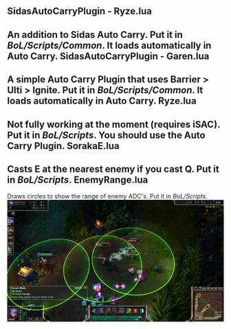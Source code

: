SidasAutoCarryPlugin - Ryze.lua
-------------------------------
An addition to Sidas Auto Carry. Put it in *BoL/Scripts/Common*. It loads automatically in Auto Carry.
SidasAutoCarryPlugin - Garen.lua
--------------------------------
A simple Auto Carry Plugin that uses Barrier > Ulti > Ignite. Put it in *BoL/Scripts/Common*. It loads automatically in Auto Carry.
Ryze.lua
--------
Not fully working at the moment (requires iSAC). Put it in *BoL/Scripts*. You should use the Auto Carry Plugin.
SorakaE.lua
-----------
Casts E at the nearest enemy if you cast Q. Put it in *BoL/Scripts*.
EnemyRange.lua
--------------
Draws circles to show the range of enemy ADC's. Put it in *BoL/Scripts*.
![Screenshot](data/images/EnemyRange.jpg)
